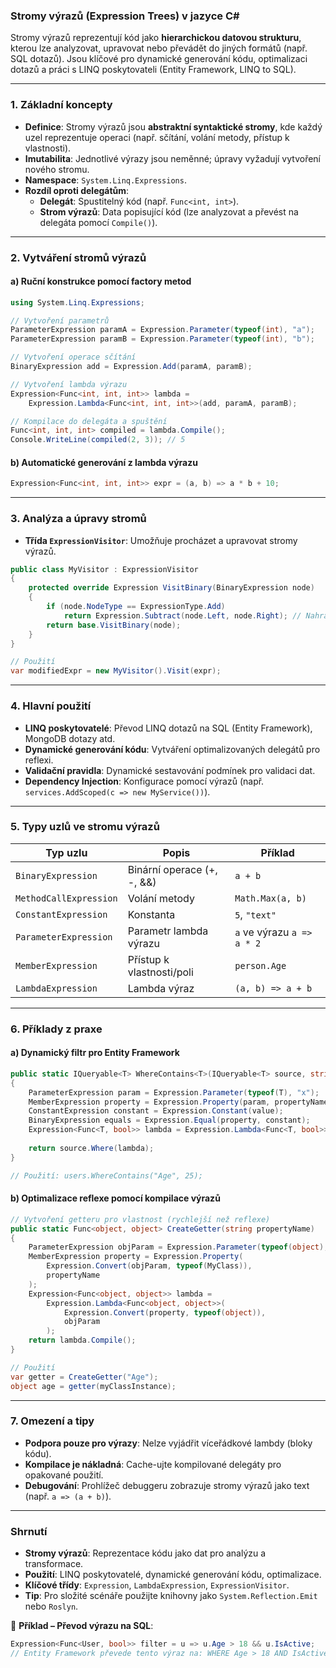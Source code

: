 
### **Stromy výrazů (Expression Trees) v jazyce C#**

Stromy výrazů reprezentují kód jako **hierarchickou datovou strukturu**, kterou lze analyzovat, upravovat nebo převádět do jiných formátů (např. SQL dotazů). Jsou klíčové pro dynamické generování kódu, optimalizaci dotazů a práci s LINQ poskytovateli (Entity Framework, LINQ to SQL).

---

### **1. Základní koncepty**

- **Definice**: Stromy výrazů jsou **abstraktní syntaktické stromy**, kde každý uzel reprezentuje operaci (např. sčítání, volání metody, přístup k vlastnosti).
- **Imutabilita**: Jednotlivé výrazy jsou neměnné; úpravy vyžadují vytvoření nového stromu.
- **Namespace**: `System.Linq.Expressions`.
- **Rozdíl oproti delegátům**: 
  - **Delegát**: Spustitelný kód (např. `Func<int, int>`).
  - **Strom výrazů**: Data popisující kód (lze analyzovat a převést na delegáta pomocí `Compile()`).

---

### **2. Vytváření stromů výrazů**

#### **a) Ruční konstrukce pomocí factory metod**

```csharp
using System.Linq.Expressions;

// Vytvoření parametrů
ParameterExpression paramA = Expression.Parameter(typeof(int), "a");
ParameterExpression paramB = Expression.Parameter(typeof(int), "b");

// Vytvoření operace sčítání
BinaryExpression add = Expression.Add(paramA, paramB);

// Vytvoření lambda výrazu
Expression<Func<int, int, int>> lambda = 
    Expression.Lambda<Func<int, int, int>>(add, paramA, paramB);

// Kompilace do delegáta a spuštění
Func<int, int, int> compiled = lambda.Compile();
Console.WriteLine(compiled(2, 3)); // 5
```

#### **b) Automatické generování z lambda výrazu**

```csharp
Expression<Func<int, int, int>> expr = (a, b) => a * b + 10;
```

---

### **3. Analýza a úpravy stromů**

- **Třída `ExpressionVisitor`**: Umožňuje procházet a upravovat stromy výrazů.
```csharp
public class MyVisitor : ExpressionVisitor
{
    protected override Expression VisitBinary(BinaryExpression node)
    {
        if (node.NodeType == ExpressionType.Add)
            return Expression.Subtract(node.Left, node.Right); // Nahradí "+" za "-"
        return base.VisitBinary(node);
    }
}

// Použití
var modifiedExpr = new MyVisitor().Visit(expr);
```

---

### **4. Hlavní použití**

- **LINQ poskytovatelé**: Převod LINQ dotazů na SQL (Entity Framework), MongoDB dotazy atd.
- **Dynamické generování kódu**: Vytváření optimalizovaných delegátů pro reflexi.
- **Validační pravidla**: Dynamické sestavování podmínek pro validaci dat.
- **Dependency Injection**: Konfigurace pomocí výrazů (např. `services.AddScoped(c => new MyService())`).

---

### **5. Typy uzlů ve stromu výrazů**

| Typ uzlu               | Popis                          | Příklad                     |
|-------------------------|--------------------------------|----------------------------|
| `BinaryExpression`      | Binární operace (+, -, &&)     | `a + b`                    |
| `MethodCallExpression`  | Volání metody                  | `Math.Max(a, b)`           |
| `ConstantExpression`    | Konstanta                     | `5`, `"text"`              |
| `ParameterExpression`   | Parametr lambda výrazu        | `a` ve výrazu `a => a * 2` |
| `MemberExpression`      | Přístup k vlastnosti/poli      | `person.Age`               |
| `LambdaExpression`      | Lambda výraz                  | `(a, b) => a + b`          |

---

### **6. Příklady z praxe**

#### **a) Dynamický filtr pro Entity Framework**

```csharp
public static IQueryable<T> WhereContains<T>(IQueryable<T> source, string propertyName, object value)
{
    ParameterExpression param = Expression.Parameter(typeof(T), "x");
    MemberExpression property = Expression.Property(param, propertyName);
    ConstantExpression constant = Expression.Constant(value);
    BinaryExpression equals = Expression.Equal(property, constant);
    Expression<Func<T, bool>> lambda = Expression.Lambda<Func<T, bool>>(equals, param);
    
    return source.Where(lambda);
}

// Použití: users.WhereContains("Age", 25);
```

#### **b) Optimalizace reflexe pomocí kompilace výrazů**

```csharp
// Vytvoření getteru pro vlastnost (rychlejší než reflexe)
public static Func<object, object> CreateGetter(string propertyName)
{
    ParameterExpression objParam = Expression.Parameter(typeof(object), "obj");
    MemberExpression property = Expression.Property(
        Expression.Convert(objParam, typeof(MyClass)), 
        propertyName
    );
    Expression<Func<object, object>> lambda = 
        Expression.Lambda<Func<object, object>>(
            Expression.Convert(property, typeof(object)), 
            objParam
        );
    return lambda.Compile();
}

// Použití
var getter = CreateGetter("Age");
object age = getter(myClassInstance);
```

---

### **7. Omezení a tipy**

- **Podpora pouze pro výrazy**: Nelze vyjádřit víceřádkové lambdy (bloky kódu).
- **Kompilace je nákladná**: Cache-ujte kompilované delegáty pro opakované použití.
- **Debugování**: Prohlížeč debuggeru zobrazuje stromy výrazů jako text (např. `a => (a + b)`).

---

### **Shrnutí**

- **Stromy výrazů**: Reprezentace kódu jako dat pro analýzu a transformace.
- **Použití**: LINQ poskytovatelé, dynamické generování kódu, optimalizace.
- **Klíčové třídy**: `Expression`, `LambdaExpression`, `ExpressionVisitor`.
- **Tip**: Pro složité scénáře použijte knihovny jako `System.Reflection.Emit` nebo `Roslyn`.

📌 **Příklad – Převod výrazu na SQL**:
```csharp
Expression<Func<User, bool>> filter = u => u.Age > 18 && u.IsActive;
// Entity Framework převede tento výraz na: WHERE Age > 18 AND IsActive = 1
```
